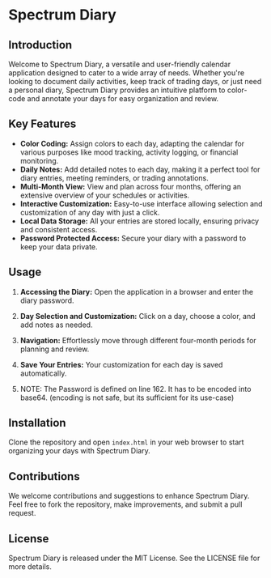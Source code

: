 # Spectrum Diary

## Introduction
Welcome to Spectrum Diary, a versatile and user-friendly calendar application designed to cater to a wide array of needs. Whether you're looking to document daily activities, keep track of trading days, or just need a personal diary, Spectrum Diary provides an intuitive platform to color-code and annotate your days for easy organization and review.

## Key Features
- **Color Coding:** Assign colors to each day, adapting the calendar for various purposes like mood tracking, activity logging, or financial monitoring.
- **Daily Notes:** Add detailed notes to each day, making it a perfect tool for diary entries, meeting reminders, or trading annotations.
- **Multi-Month View:** View and plan across four months, offering an extensive overview of your schedules or activities.
- **Interactive Customization:** Easy-to-use interface allowing selection and customization of any day with just a click.
- **Local Data Storage:** All your entries are stored locally, ensuring privacy and consistent access.
- **Password Protected Access:** Secure your diary with a password to keep your data private.

## Usage
1. **Accessing the Diary:** Open the application in a browser and enter the diary password.
2. **Day Selection and Customization:** Click on a day, choose a color, and add notes as needed.
3. **Navigation:** Effortlessly move through different four-month periods for planning and review.
4. **Save Your Entries:** Your customization for each day is saved automatically.

5. NOTE: The Password is defined on line 162. It has to be encoded into base64. (encoding is not safe, but its sufficient for its use-case)

## Installation
Clone the repository and open `index.html` in your web browser to start organizing your days with Spectrum Diary.

## Contributions
We welcome contributions and suggestions to enhance Spectrum Diary. Feel free to fork the repository, make improvements, and submit a pull request.

## License
Spectrum Diary is released under the MIT License. See the LICENSE file for more details.
